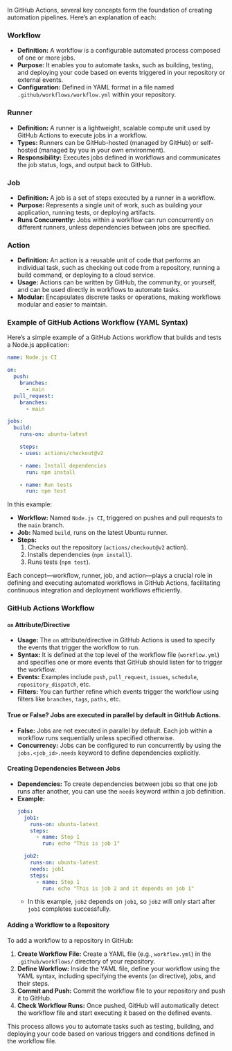 In GitHub Actions, several key concepts form the foundation of creating automation pipelines. Here’s an explanation of each:

### Workflow
- **Definition:** A workflow is a configurable automated process composed of one or more jobs.
- **Purpose:** It enables you to automate tasks, such as building, testing, and deploying your code based on events triggered in your repository or external events.
- **Configuration:** Defined in YAML format in a file named `.github/workflows/workflow.yml` within your repository.

### Runner
- **Definition:** A runner is a lightweight, scalable compute unit used by GitHub Actions to execute jobs in a workflow.
- **Types:** Runners can be GitHub-hosted (managed by GitHub) or self-hosted (managed by you in your own environment).
- **Responsibility:** Executes jobs defined in workflows and communicates the job status, logs, and output back to GitHub.

### Job
- **Definition:** A job is a set of steps executed by a runner in a workflow.
- **Purpose:** Represents a single unit of work, such as building your application, running tests, or deploying artifacts.
- **Runs Concurrently:** Jobs within a workflow can run concurrently on different runners, unless dependencies between jobs are specified.

### Action
- **Definition:** An action is a reusable unit of code that performs an individual task, such as checking out code from a repository, running a build command, or deploying to a cloud service.
- **Usage:** Actions can be written by GitHub, the community, or yourself, and can be used directly in workflows to automate tasks.
- **Modular:** Encapsulates discrete tasks or operations, making workflows modular and easier to maintain.

### Example of GitHub Actions Workflow (YAML Syntax)
Here’s a simple example of a GitHub Actions workflow that builds and tests a Node.js application:

```yaml
name: Node.js CI

on:
  push:
    branches:
      - main
  pull_request:
    branches:
      - main

jobs:
  build:
    runs-on: ubuntu-latest

    steps:
    - uses: actions/checkout@v2

    - name: Install dependencies
      run: npm install

    - name: Run tests
      run: npm test
```

In this example:
- **Workflow:** Named `Node.js CI`, triggered on pushes and pull requests to the `main` branch.
- **Job:** Named `build`, runs on the latest Ubuntu runner.
- **Steps:** 
  1. Checks out the repository (`actions/checkout@v2` action).
  2. Installs dependencies (`npm install`).
  3. Runs tests (`npm test`).

Each concept—workflow, runner, job, and action—plays a crucial role in defining and executing automated workflows in GitHub Actions, facilitating continuous integration and deployment workflows efficiently.

### GitHub Actions Workflow

#### `on` Attribute/Directive
- **Usage:** The `on` attribute/directive in GitHub Actions is used to specify the events that trigger the workflow to run.
- **Syntax:** It is defined at the top level of the workflow file (`workflow.yml`) and specifies one or more events that GitHub should listen for to trigger the workflow.
- **Events:** Examples include `push`, `pull_request`, `issues`, `schedule`, `repository_dispatch`, etc.
- **Filters:** You can further refine which events trigger the workflow using filters like `branches`, `tags`, `paths`, etc.

#### True or False? Jobs are executed in parallel by default in GitHub Actions.
- **False:** Jobs are not executed in parallel by default. Each job within a workflow runs sequentially unless specified otherwise.
- **Concurrency:** Jobs can be configured to run concurrently by using the `jobs.<job_id>.needs` keyword to define dependencies explicitly.

#### Creating Dependencies Between Jobs
- **Dependencies:** To create dependencies between jobs so that one job runs after another, you can use the `needs` keyword within a job definition.
- **Example:**
  ```yaml
  jobs:
    job1:
      runs-on: ubuntu-latest
      steps:
        - name: Step 1
          run: echo "This is job 1"

    job2:
      runs-on: ubuntu-latest
      needs: job1
      steps:
        - name: Step 1
          run: echo "This is job 2 and it depends on job 1"
  ```
  - In this example, `job2` depends on `job1`, so `job2` will only start after `job1` completes successfully.

#### Adding a Workflow to a Repository
To add a workflow to a repository in GitHub:
1. **Create Workflow File:** Create a YAML file (e.g., `workflow.yml`) in the `.github/workflows/` directory of your repository.
2. **Define Workflow:** Inside the YAML file, define your workflow using the YAML syntax, including specifying the events (`on` directive), jobs, and their steps.
3. **Commit and Push:** Commit the workflow file to your repository and push it to GitHub.
4. **Check Workflow Runs:** Once pushed, GitHub will automatically detect the workflow file and start executing it based on the defined events.

This process allows you to automate tasks such as testing, building, and deploying your code based on various triggers and conditions defined in the workflow file.

